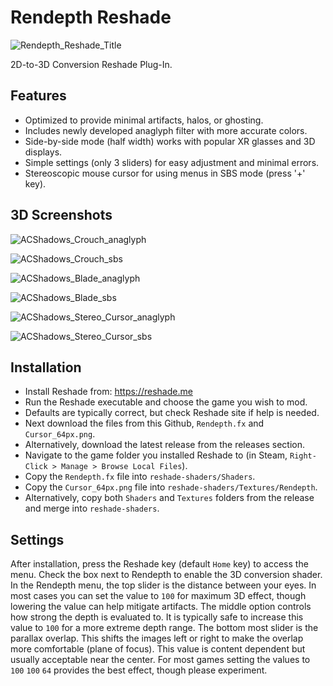 # Rendepth Reshade
![Rendepth_Reshade_Title](https://github.com/user-attachments/assets/ef0a839f-d640-4399-9f48-5f993e8d1248)

2D-to-3D Conversion Reshade Plug-In.

## Features
- Optimized to provide minimal artifacts, halos, or ghosting.
- Includes newly developed anaglyph filter with more accurate colors.
- Side-by-side mode (half width) works with popular XR glasses and 3D displays.
- Simple settings (only 3 sliders) for easy adjustment and minimal errors.
- Stereoscopic mouse cursor for using menus in SBS mode (press '+' key).

## 3D Screenshots

![ACShadows_Crouch_anaglyph](https://github.com/user-attachments/assets/c7ea9e1e-f611-40b7-8572-8e7e66d33eb3)

![ACShadows_Crouch_sbs](https://github.com/user-attachments/assets/166b49b1-2cc1-4fdb-b299-b82d6815ac7a)

![ACShadows_Blade_anaglyph](https://github.com/user-attachments/assets/c3499474-3d5e-4498-a20d-29d4509be2cd)

![ACShadows_Blade_sbs](https://github.com/user-attachments/assets/64ebdffe-7f25-4a63-b3ab-991fc0c6799f)

![ACShadows_Stereo_Cursor_anaglyph](https://github.com/user-attachments/assets/ab7f0c18-c9f3-457f-a38b-0d64d5435fa2)

![ACShadows_Stereo_Cursor_sbs](https://github.com/user-attachments/assets/351018ef-ec0e-4fda-bf66-e592232a2822)

## Installation

- Install Reshade from: https://reshade.me
- Run the Reshade executable and choose the game you wish to mod.
- Defaults are typically correct, but check Reshade site if help is needed.
- Next download the files from this Github, `Rendepth.fx` and `Cursor_64px.png`.
- Alternatively, download the latest release from the releases section.
- Navigate to the game folder you installed Reshade to (in Steam, `Right-Click > Manage > Browse Local Files`).
- Copy the `Rendepth.fx` file into `reshade-shaders/Shaders`.
- Copy the `Cursor_64px.png` file into `reshade-shaders/Textures/Rendepth`.
- Alternatively, copy both `Shaders` and `Textures` folders from the release and merge into `reshade-shaders`.

## Settings

After installation, press the Reshade key (default `Home` key) to access the menu. Check the box next to Rendepth to enable the 3D conversion shader. In the Rendepth menu, the top slider is the distance between your eyes. In most cases you can set the value to `100` for maximum 3D effect, though lowering the value can help mitigate artifacts. The middle option controls how strong the depth is evaluated to. It is typically safe to increase this value to `100` for a more extreme depth range. The bottom most slider is the parallax overlap. This shifts the images left or right to make the overlap more comfortable (plane of focus). This value is content dependent but usually acceptable near the center. For most games setting the values to `100` `100` `64` provides the best effect, though please experiment.
